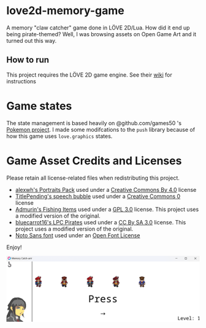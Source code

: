 # love2d-memory-game
A memory "claw catcher" game done in LÖVE 2D/Lua. How did it end up being pirate-themed? Well, I was browsing assets on Open Game Art and it turned out this way.

## How to run
This project requires the LÖVE 2D game engine. See their [wiki](https://love2d.org/wiki/Getting_Started) for instructions

# Game states
The state management is based heavily on @github.com/games50 's [Pokemon project](https://github.com/games50/pokemon). I made some modifcations to the `push` library because of how this game uses `love.graphics` states.

# Game Asset Credits and Licenses
Please retain all license-related files when redistributing this project.

- [alexwh's Portraits Pack](https://opengameart.org/content/portraits-01-128x128) used under a [Creative Commons By 4.0](https://creativecommons.org/licenses/by/4.0/) license
- [TitlePending's speech bubble](https://opengameart.org/content/speech-bubble) used under a [Creative Commons 0](https://creativecommons.org/publicdomain/zero/1.0/) license
- [Admurin's Fishing Items](https://opengameart.org/content/admurins-fishing-items) used under a [GPL 3.0](https://www.gnu.org/licenses/gpl-3.0.html) license. This project uses a modified version of the original.
- [bluecarrot16's LPC Pirates](https://opengameart.org/content/lpc-pirates) used under a [CC By SA 3.0](https://creativecommons.org/licenses/by-sa/3.0/) license. This project uses a modified version of the original.
- [Noto Sans font](https://fonts.google.com/noto/specimen/Noto+Sans) used under an [Open Font License](https://openfontlicense.org/)

Enjoy!

![Preview of the game window](memory_catcharr_preview.png)
